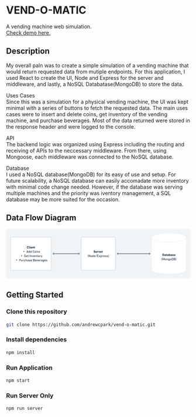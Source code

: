 # VEND-O-MATIC

A vending machine web simulation.
<br>
[Check demo here.](https://vendingmachine-vendomatic.herokuapp.com/)

## Description

My overall paln was to create a simple simulation of a vending machine that would return requested data from mutiple endpoints. For this application, I used React to create the UI, Node and Express for the server and middleware, and lastly, a NoSQL Databatase(MongoDB) to store the data.
<br>

Uses Cases
<br>
Since this was a simulation for a physical vending machine, the UI was kept minimal with a series of buttons to fetch the requested data. The main uses cases were to insert and delete coins, get inventory of the vending machine, and purchase beverages. Most of the data returned were stored in the response header and were logged to the console.
<br>

API
<br>
The backend logic was organized using Express including the routing and receiving of APIs to the neccessary middleware. From there, using Mongoose, each middleware was connected to the NoSQL database. 
<br>

Database
<br>
I used a NoSQL database(MongoDB) for its easy of use and setup. For future scalability, a NoSQL database can easily accomadate more inventory with minimal code change needed. However, if the database was serving multiple machines and the priority was iventory management, a SQL database may be more suited for the occasion. 
<br>

## Data Flow Diagram

<img src='./Images/vend-o-matic DFD.png'/>

## Getting Started

### Clone this repository

```bash
git clone https://github.com/andrewcpark/vend-o-matic.git
```

### Install dependencies

```bash
npm install
```

### Run Application

```bash
npm start
```

### Run Server Only

```bash
npm run server
```

